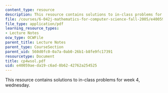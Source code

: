 ```yaml
---
content_type: resource
description: This resource contains solutions to in-class problems for week 4, wednesday.
file: /courses/6-042j-mathematics-for-computer-science-fall-2005/e40059aeda19c6ad8b6242762a254525_cp4wsol.pdf
file_type: application/pdf
learning_resource_types:
- Lecture Notes
ocw_type: OCWFile
parent_title: Lecture Notes
parent_type: CourseSection
parent_uid: 560d0fc0-0a7a-0ab0-26b1-b8fe9fc17391
resourcetype: Document
title: cp4wsol.pdf
uid: e40059ae-da19-c6ad-8b62-42762a254525
---
```

This resource contains solutions to in-class problems for week 4, wednesday.

